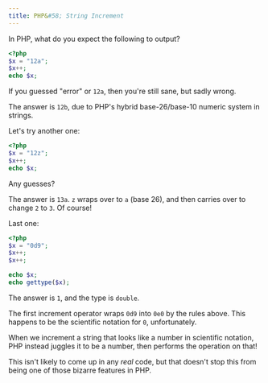 ```yaml
---
title: PHP&#58; String Increment
---
```


In PHP, what do you expect the following to output?

```php
<?php
$x = "12a";
$x++;
echo $x;
```

If you guessed "error" or `12a`, then you're still sane, but sadly wrong.

The answer is `12b`, due to PHP's hybrid base-26/base-10 numeric system in strings.

Let's try another one:

```php
<?php
$x = "12z";
$x++;
echo $x;
```

Any guesses?

The answer is `13a`. `z` wraps over to `a` (base 26), and then carries over to change `2` to `3`. Of course!

Last one:

```php
<?php
$x = "0d9";
$x++;
$x++;

echo $x;
echo gettype($x);
```

The answer is `1`, and the type is `double`.

The first increment operator wraps `0d9` into `0e0` by the rules above. This happens to be the scientific notation for `0`, unfortunately.

When we increment a string that looks like a number in scientific notation, PHP instead juggles it to be a number, then performs the operation on that!

This isn't likely to come up in any *real* code, but that doesn't stop this from being one of those bizarre features in PHP.
